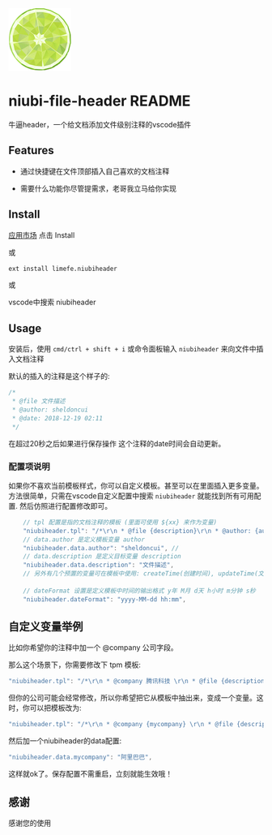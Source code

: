 ![](./icon.png)

# niubi-file-header README

牛逼header，一个给文档添加文件级别注释的vscode插件

## Features

* 通过快捷键在文件顶部插入自己喜欢的文档注释

* 需要什么功能你尽管提需求，老哥我立马给你实现

## Install

[应用市场](https://marketplace.visualstudio.com/items?itemName=limefe.niubiheader#overview) 点击 Install

或

```bash
ext install limefe.niubiheader
```

或

vscode中搜索 niubiheader

## Usage

安装后，使用 `cmd/ctrl + shift + i` 或命令面板输入 `niubiheader` 来向文件中插入文档注释

默认的插入的注释是这个样子的:

```js
/*
 * @file 文件描述
 * @author: sheldoncui
 * @date: 2018-12-19 02:11
 */
```

在超过20秒之后如果进行保存操作 这个注释的date时间会自动更新。

### 配置项说明

如果你不喜欢当前模板样式，你可以自定义模板。甚至可以在里面插入更多变量。
方法很简单，只需在vscode自定义配置中搜索 `niubiheader` 就能找到所有可用配置. 然后仿照进行配置修改即可。

```js
    // tpl 配置是指的文档注释的模板 (里面可使用 ${xx} 来作为变量)
    "niubiheader.tpl": "/*\r\n * @file {description}\r\n * @author: {author}\r\n * @date: {updateTime}\r\n */\r\n"
    // data.author 是定义模板变量 author
    "niubiheader.data.author": "sheldoncui", // 
    // data.description 是定义目标变量 description
    "niubiheader.data.description": "文件描述",
    // 另外有几个预置的变量可在模板中使用: createTime(创建时间), updateTime(文档最后更新时间)

    // dateFormat 设置是定义模板中时间的输出格式 y年 M月 d天 h小时 m分钟 s秒
    "niubiheader.dateFormat": "yyyy-MM-dd hh:mm",
```

## 自定义变量举例

比如你希望你的注释中加一个 @company 公司字段。

那么这个场景下，你需要修改下 tpm 模板:

```js
"niubiheader.tpl": "/*\r\n * @company 腾讯科技 \r\n * @file {description}\r\n * @author: {author}\r\n * @date: {updateTime}\r\n */\r\n"
```

但你的公司可能会经常修改，所以你希望把它从模板中抽出来，变成一个变量。这时，你可以把模板改为:

```js
"niubiheader.tpl": "/*\r\n * @company {mycompany} \r\n * @file {description}\r\n * @author: {author}\r\n * @date: {updateTime}\r\n */\r\n"
```

然后加一个niubiheader的data配置:

```js
"niubiheader.data.mycompany": "阿里巴巴",
```

这样就ok了。保存配置不需重启，立刻就能生效哦！

## 感谢

感谢您的使用
